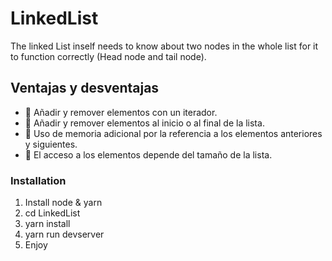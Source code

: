# LinkedList
The linked List inself needs to know about two nodes in the whole list for it to function correctly (Head node and tail node).

## Ventajas y desventajas
+ :metal: Añadir y remover elementos con un iterador.
+ :metal: Añadir y remover elementos al inicio o al final de la lista.
+ :shit: Uso de memoria adicional por la referencia a los elementos anteriores y siguientes.
+ :shit: El acceso a los elementos depende del tamaño de la lista.

### Installation

1. Install node & yarn
2. cd LinkedList
3. yarn install
4. yarn run devserver
5. Enjoy
